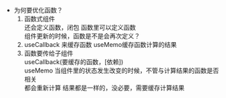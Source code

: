 <!--
 * @Description: 
 * @version: 
 * @Author: LuyunSheng
 * @Date: 2022-08-25 14:54:28
 * @LastEditTime: 2022-08-25 15:48:12
-->
- 为何要优化函数？
    1. 函数式组件               
        还会定义函数，闭包  函数里可以定义函数              
        组件更新的时候，函数是不是会再次定义？
    2. useCallback 来缓存函数 useMemo缓存函数计算的结果               
    3. 函数要传给子组件               
        useCallback(要缓存的函数，[依赖])              
        useMemo 当组件里的状态发生改变的时候，不管与计算结果的函数是否相关                
        都会重新计算 结果都是一样的，没必要，需要缓存计算结果             